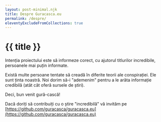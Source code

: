 ```yaml
---
layout: post-minimal.njk
title: Despre Guracasca.eu
permalink: /despre/
eleventyExcludeFromCollections: true
---
```


# {{ title }}

Intenția proiectului este să informeze corect, cu ajutorul titlurilor incredibile, persoanele mai puțin informate.

Există multe persoane tentate să creadă în diferite teorii ale conspirației. Ele sunt ținta noastră.
Noi dorim să-i "ademenim" pentru a le arăta informație credibilă (atât cât oferă sursele de știri).

Deci, bun venit gură-cască!

Dacă doriți să contribuiți cu o știre "incredibilă" vă invităm pe [https://github.com/guracasca/guracasca.eu](https://github.com/guracasca/guracasca.eu)
